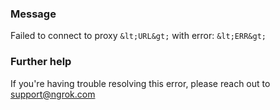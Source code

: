 
### Message
Failed to connect to proxy `&lt;URL&gt;` with error: `&lt;ERR&gt;`

### Further help
If you're having trouble resolving this error, please reach out to [support@ngrok.com](mailto:support@ngrok.com?subject=Help%20with%20ERR_NGROK_8006)

